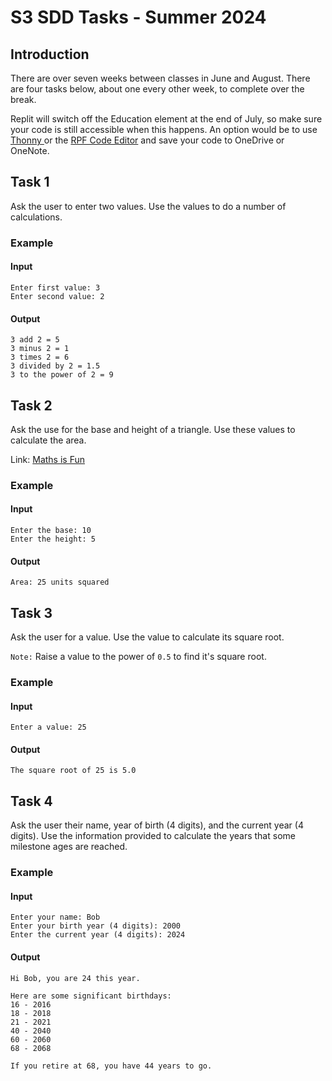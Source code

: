 # S3 SDD Tasks - Summer 2024

## Introduction

There are over seven weeks between classes in June and August.  There are four tasks below, about one every other week, to complete over the break.

Replit will switch off the Education element at the end of July, so make sure your code is still accessible when this happens.  An option would be to use [Thonny ](https://thonny.org/) or the [RPF Code Editor](https://editor.raspberrypi.org/en/) and save your code to OneDrive or OneNote.

## Task 1

Ask the user to enter two values.  Use the values to do a number of calculations.

### Example

#### Input

```
Enter first value: 3
Enter second value: 2
```

#### Output

```
3 add 2 = 5
3 minus 2 = 1
3 times 2 = 6
3 divided by 2 = 1.5
3 to the power of 2 = 9
```

## Task 2

Ask the use for the base and height of a triangle.  Use these values to calculate the area.

Link: [Maths is Fun](https://www.mathsisfun.com/algebra/trig-area-triangle-without-right-angle.html)

### Example

#### Input

```
Enter the base: 10
Enter the height: 5
```

#### Output

```
Area: 25 units squared
```

## Task 3

Ask the user for a value.  Use the value to calculate its square root.

`Note:` Raise a value to the power of `0.5` to find it's square root.

### Example

#### Input

```
Enter a value: 25
```

#### Output

```
The square root of 25 is 5.0
```

## Task 4

Ask the user their name, year of birth (4 digits), and the current year (4 digits).  Use the information provided to calculate the years that some milestone ages are reached.

### Example

#### Input
```
Enter your name: Bob
Enter your birth year (4 digits): 2000
Enter the current year (4 digits): 2024
```

#### Output
```
Hi Bob, you are 24 this year.

Here are some significant birthdays:
16 - 2016
18 - 2018
21 - 2021
40 - 2040
60 - 2060
68 - 2068

If you retire at 68, you have 44 years to go.
```
